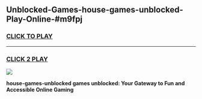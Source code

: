 
## Unblocked-Games-house-games-unblocked-Play-Online-#m9fpj
<h3>
<a href="https://premium.freeplayer.one?title=house-games-unblocked&ref=27F">CLICK TO PLAY</a></h3>
<hr>

<h3>
<a href="https://premium.freeplayer.one?title=house-games-unblocked&ref=27F">CLICK 2 PLAY</a>
  
</h3>

<a href="https://premium.freeplayer.one?title=house-games-unblocked&ref=27F"><img src="https://clearcache.store/games.png"></a>


**house-games-unblocked games unblocked: Your Gateway to Fun and Accessible Online Gaming**
